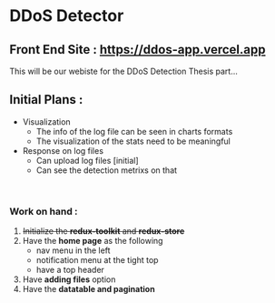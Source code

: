 # DDoS Detector

## Front End Site : **https://ddos-app.vercel.app**

This will be our webiste for the DDoS Detection Thesis part...
<br/>

## **Initial Plans :**

-   Visualization
    -   The info of the log file can be seen in charts formats
    -   The visualization of the stats need to be meaningful
-   Response on log files
    -   Can upload log files [initial]
    -   Can see the detection metrixs on that

<br/>

### **Work on hand :**

1. ~~Initialize the **redux-toolkit** and **redux-store**~~
2. Have the **home page** as the following
    - nav menu in the left
    - notification menu at the tight top
    - have a top header
3. Have **adding files** option
4. Have the **datatable and pagination**

